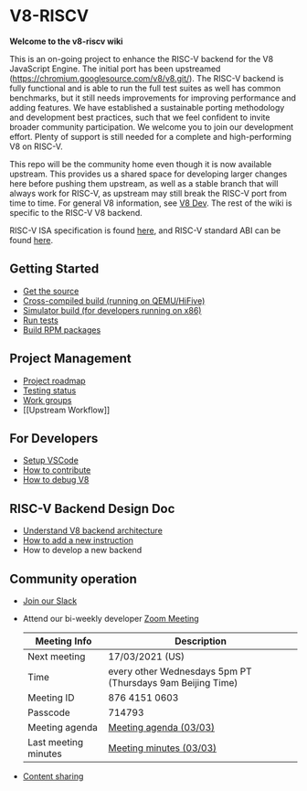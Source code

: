 # V8-RISCV
**Welcome to the v8-riscv wiki**

This is an on-going project to enhance the RISC-V backend for the V8 JavaScript Engine. The initial port has been upstreamed (https://chromium.googlesource.com/v8/v8.git/). The RISC-V backend is fully functional and is able to run the full test suites as well has common benchmarks, but it still needs improvements for improving performance and adding features. We have established a sustainable porting methodology and development best practices, such that we feel confident to invite broader community participation. We welcome you to join our development effort. Plenty of support is still needed for a complete and high-performing V8 on RISC-V.

This repo will be the community home even though it is now available upstream. This provides us a shared space for developing larger changes here before pushing them upstream, as well as a stable branch that will always work for RISC-V, as upstream may still break the RISC-V port from time to time. For general V8 information, see [V8 Dev](https://v8.dev/). The rest of the wiki is specific to the RISC-V V8 backend.

RISC-V ISA specification is found [here](https://riscv.org/specifications/), and RISC-V standard ABI can be found [here](https://github.com/riscv/riscv-elf-psabi-doc/).

## Getting Started
- [Get the source](Get-the-Source)
- [Cross-compiled build (running on QEMU/HiFive)](Cross-compiled-Build)
- [Simulator build (for developers running on x86)](Simulator-Build)
- [Run tests](Run-Tests)
- [Build RPM packages](build-rpm-packages)

## Project Management
- [Project roadmap](Project-Roadmap)
- [Testing status](Testing-Status)
- [Work groups](Work-groups)
- [[Upstream Workflow]]

## For Developers
- [Setup VSCode](VSCode-Setup)
- [How to contribute](Contributing)
- [How to debug V8](How-to-debug-V8)

## RISC-V Backend Design Doc
- [Understand V8 backend architecture](Understand-V8-backend-architecture)
- [How to add a new instruction](How-to-add-a-new-instruction)
- How to develop a new backend

## Community operation

- [Join our Slack](https://forms.office.com/Pages/ResponsePage.aspx?id=8o_uD7KjGECcdTodVZH-3OiciJKG_BJHrqMNgnsFFqtUNlRUNEQ5QUgxNk0wVEVaTjJBTDNOMDNIQS4u)
- Attend our bi-weekly developer [Zoom Meeting](https://us02web.zoom.us/j/87641510603?pwd=d2NDcWZtdlJhdG5pQ2ZBZHl4Uk1Ndz09)

   | Meeting Info | Description |
   |-|-|
   | Next meeting | 17/03/2021 (US) |
   | Time | every other Wednesdays 5pm PT (Thursdays 9am Beijing Time) |
   | Meeting ID| 876 4151 0603 |
   | Passcode | 714793 |
   | Meeting agenda | [Meeting agenda (03/03)](Developer-sync-up-meeting-agenda) |
   | Last meeting minutes | [Meeting minutes (03/03)](Sync-up-meeting-minutes)|
- [Content sharing](Content-sharing)
